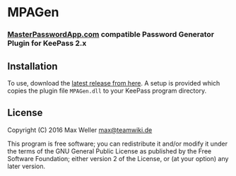 MPAGen
======

### [MasterPasswordApp.com](https://ssl.masterpasswordapp.com/) compatible Password Generator Plugin for KeePass 2.x

## Installation

To use, download the [latest release from here](https://github.com/max-weller/KeePassMPAGen/releases/latest). A setup is provided which copies the plugin file `MPAGen.dll` to your KeePass program directory.

## License


Copyright (C) 2016 Max Weller <max@teamwiki.de>

This program is free software; you can redistribute it and/or modify
it under the terms of the GNU General Public License as published by
the Free Software Foundation; either version 2 of the License, or
(at your option) any later version.



